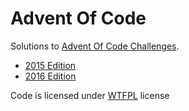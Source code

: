 # Advent Of Code
Solutions to [Advent Of Code Challenges](http://adventofcode.com/).

* [2015 Edition](./2015)
* [2016 Edition](./2016)

Code is licensed under [WTFPL](./LICENSE) license